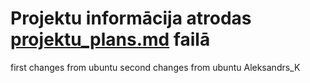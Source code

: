 # Projektu informācija atrodas [projektu_plans.md](projektu_plans.md) failā
first changes from ubuntu 
second changes from ubuntu Aleksandrs_K
